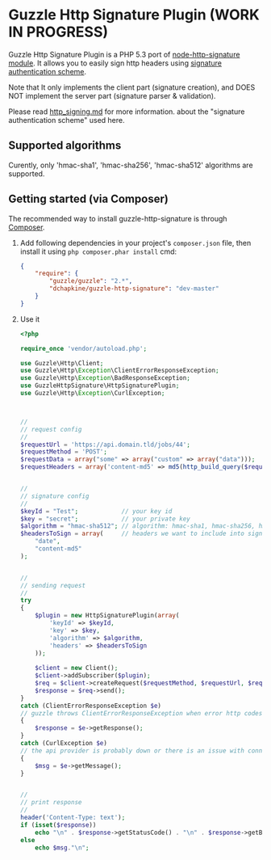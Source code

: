 Guzzle Http Signature Plugin (WORK IN PROGRESS)
===============================================

Guzzle Http Signature Plugin is a PHP 5.3 port of [node-http-signature module](https://github.com/joyent/node-http-signature).
It allows you to easily sign http headers using [signature authentication scheme](https://github.com/joyent/node-http-signature/blob/master/http_signing.md).

Note that It only implements the client part (signature creation), and DOES NOT implement the server part (signature parser & validation).

 
Please read [http_signing.md](https://github.com/joyent/node-http-signature/blob/master/http_signing.md) for more information.
about the "signature authentication scheme" used here.


Supported algorithms
--------------------

Curently, only 'hmac-sha1', 'hmac-sha256', 'hmac-sha512' algorithms are supported.



Getting started (via Composer)
------------------------------

The recommended way to install guzzle-http-signature is through [Composer](http://getcomposer.org).

1. Add following dependencies in your project's ``composer.json`` file, then install it using ``php composer.phar install`` cmd:
	
	```json
	{
		"require": {
			"guzzle/guzzle": "2.*",
			"dchapkine/guzzle-http-signature": "dev-master"
		}
	}
	```


2. Use it
	
	```php
	<?php
	
	require_once 'vendor/autoload.php';
	
	use Guzzle\Http\Client;
	use Guzzle\Http\Exception\ClientErrorResponseException;
	use Guzzle\Http\Exception\BadResponseException;
	use GuzzleHttpSignature\HttpSignaturePlugin;
	use Guzzle\Http\Exception\CurlException;
	
	
	
	//
	// request config
	//
	$requestUrl = 'https://api.domain.tld/jobs/44';
	$requestMethod = 'POST';
	$requestData = array("some" => array("custom" => array("data")));
	$requestHeaders = array('content-md5' => md5(http_build_query($requestData)));
	
	
	//
	// signature config
	//
	$keyId = "Test";			// your key id
	$key = "secret";			// your private key
	$algorithm = "hmac-sha512";	// algorithm: hmac-sha1, hmac-sha256, hmac-sha512
	$headersToSign = array(		// headers we want to include into signature
		"date",
		"content-md5"
	);
	
	
	//
	// sending request
	//
	try
	{
		$plugin = new HttpSignaturePlugin(array(
			'keyId' => $keyId,
			'key' => $key,
			'algorithm' => $algorithm,
			'headers' => $headersToSign
		));
		
		$client = new Client();
		$client->addSubscriber($plugin);
		$req = $client->createRequest($requestMethod, $requestUrl, $requestHeaders, $requestData);
		$response = $req->send();
	}
	catch (ClientErrorResponseException $e)
	// guzzle throws ClientErrorResponseException when error http codes are sent (401, 500, ...)
	{
		$response = $e->getResponse();
	}
	catch (CurlException $e)
	// the api provider is probably down or there is an issue with connection
	{
		$msg = $e->getMessage();
	}
	
	
	//
	// print response
	//
	header('Content-Type: text');
	if (isset($response))
		echo "\n" . $response->getStatusCode() . "\n" . $response->getBody(true) . "\n";
	else
		echo $msg."\n";
	
	
	```
